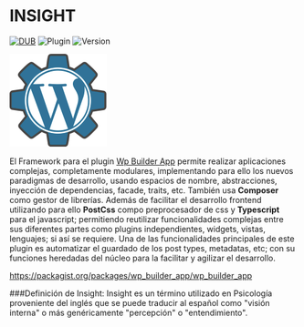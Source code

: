 # INSIGHT

[![DUB](https://img.shields.io/badge/license-MIT-green.svg?style=flat-square)](https://opensource.org/licenses/MIT)
![Plugin](https://img.shields.io/badge/plugin-Wordpress-blue.svg?style=flat-square)
![Version](https://img.shields.io/badge/version-0.0.1%20RC1-FB8677.svg?style=flat-square)


![insight](/framework/Images/insight.png)

El Framework para el plugin [Wp Builder App](https://packagist.org/packages/wp_builder_app/wp_builder_app) permite realizar aplicaciones complejas, completamente modulares, implementando para ello los nuevos paradigmas de desarrollo, usando espacios de nombre, abstracciones, inyección de dependencias, facade, traits, etc. También usa **Composer** como gestor de librerías. Además de facilitar el desarrollo frontend utilizando para ello **PostCss** compo preprocesador de css  y **Typescript** para el javascript; permitiendo reutilizar funcionalidades complejas entre sus diferentes partes como plugins independientes, widgets, vistas, lenguajes; si así se requiere. 
Una de las funcionalidades principales de este plugin es automatizar el guardado de los post types, metadatas, etc; con su funciones heredadas del núcleo  para la facilitar y agilizar el desarrollo.

https://packagist.org/packages/wp_builder_app/wp_builder_app

###Definición de Insight:
Insight es un término utilizado en Psicología proveniente del inglés que se puede traducir al español como "visión interna" o más genéricamente "percepción" o "entendimiento".
